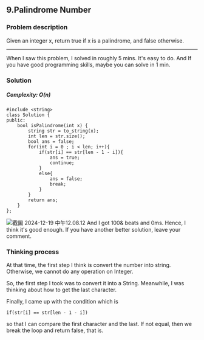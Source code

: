 ## 9.Palindrome Number
### Problem description
Given an integer x, return true if x is a palindrome, and false otherwise.

<hr>

When I saw this problem, I solved in roughly 5 mins. It's easy to do. And If you have good programming skills, maybe you can solve in 1 min.

### Solution
##### Complexity: O(n)
```cpp=
#include <string>
class Solution {
public:
    bool isPalindrome(int x) {
        string str = to_string(x);
        int len = str.size();
        bool ans = false;
        for(int i = 0 ; i < len; i++){
            if(str[i] == str[len - 1 - i]){
                ans = true;
                continue;
            }
            else{
                ans = false;
                break;
            }
        }
        return ans;
    }
};
```
![截圖 2024-12-19 中午12.08.12](https://hackmd.io/_uploads/By5rTfZSJe.png)
And I got 100& beats and 0ms. Hence, I think it's good enough.
If you have another better solution, leave your comment.

### Thinking process
At that time, the first step I think is convert the number into string. Otherwise, we cannot do any operation on Integer.

So, the first step I took was to convert it into a String. Meanwhile, I was thinking about how to get the last character.

Finally, I came up with the condition which is  

    if(str[i] == str[len - 1 - i])
so that I can compare the first character and the last.
If not equal, then we break the loop and return false, that is.

